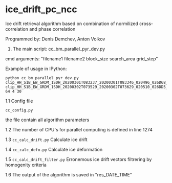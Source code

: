 # ice_drift_pc_ncc
Ice drift retrieval algorithm based on combination of normilized cross-correlation and phase correlation

Programmed by: Denis Demchev, Anton Volkov

1. The main script:
cc_bm_parallel_pyr_dev.py

cmd arguments:
"filename1 filename2 block_size search_area grid_step"

Example of usage in IPython: 

```
python cc_bm_parallel_pyr_dev.py clip_HH_S1B_EW_GRDM_1SDH_20200301T083237_20200301T083346_020496_026D68_5471_adjusted.tif clip_HH_S1B_EW_GRDM_1SDH_20200302T073529_20200302T073629_020510_026DD5_27F9_adjusted.tif 64 4 30

```

1.1 Config file
```
cc_config.py
```

the file contain all algorithm parameters

1.2 The number of CPU's for parallel computing is defined in line 1274
 
1.3 ```cc_calc_drift.py```
Calculate ice drift
 
1.4 ```cc_calc_defo.py```
Calculate ice deformation
 
1.5 ```cc_calc_drift_filter.py```
Erronemous ice drift vectors filtrering by homogenity criteria

1.6
The output of the algorithm is saved in "res_DATE_TIME"

